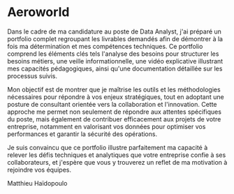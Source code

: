 # Aeroworld

Dans le cadre de ma candidature au poste de Data Analyst, j'ai préparé un portfolio complet regroupant les livrables demandés afin de démontrer à la fois ma détermination et mes compétences techniques.
Ce portfolio comprend les éléments clés tels l'analyse des besoins pour structurer les besoins métiers, une veille informationnelle, une vidéo explicative illustrant mes capacités pédagogiques, ainsi qu'une documentation détaillée sur les processus suivis.

Mon objectif est de montrer que je maîtrise les outils et les méthodologies nécessaires pour répondre à vos enjeux stratégiques, tout en adoptant une posture de consultant orientée vers la collaboration et l'innovation.
Cette approche me permet non seulement de répondre aux attentes spécifiques du poste, mais également de contribuer efficacement aux projets de votre entreprise, notamment en valorisant vos données pour optimiser vos performances et garantir la sécurité des opérations.

Je suis convaincu que ce portfolio illustre parfaitement ma capacité à relever les défis techniques et analytiques que votre entreprise confie à ses collaborateurs, et j'espère que vous y trouverez un reflet de ma motivation à rejoindre vos équipes.

Matthieu Haïdopoulo
